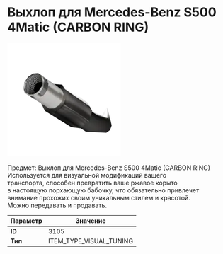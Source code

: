 # Выхлоп для Mercedes-Benz S500 4Matic (CARBON RING)

![Item Image](../img/3105.webp?raw=true)

Предмет: Выхлоп для Mercedes-Benz S500 4Matic (CARBON RING)<br>Используется для визуальной модификаций вашего<br>транспорта, способен превратить ваше ржавое корыто<br>в настоящую порхающую бабочку, что обязательно привлечет<br>внимание прохожих своим уникальным стилем и красотой.<br>Можно передавать и продавать.


| Параметр | Значение |
|----------|----------|
| **ID** | 3105 |
| **Тип** | ITEM_TYPE_VISUAL_TUNING |

